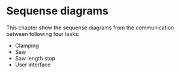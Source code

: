# Sequense diagrams


This chapter show the sequense diagrams from the communication between following four tasks:

- Clamping
- Saw
- Saw length stop
- User interface